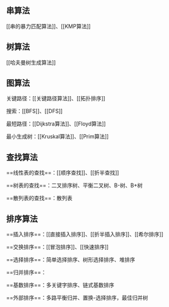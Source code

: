 ## 串算法

[[串的暴力匹配算法]]、[[KMP算法]]

## 树算法

[[哈夫曼树生成算法]]

## 图算法

关键路径：[[关键路径算法]]、[[拓扑排序]]

搜索：[[BFS]]、[[DFS]]

最短路径：[[Dijkstra算法]]、[[Floyd算法]]

最小生成树：[[Kruskal算法]]、[[Prim算法]]

## 查找算法

==线性表的查找==：[[顺序查找]]、[[折半查找]]

==树表的查找==：二叉排序树、平衡二叉树、B-树、B+树

==散列表的查找==：散列表

## 排序算法

==插入排序==：[[直接插入排序]]、[[折半插入排序]]、[[希尔排序]]

==交换排序==：[[冒泡排序]]、[[快速排序]]

==选择排序==：简单选择排序、树形选择排序、堆排序

==归并排序==：

==基数排序==：多关键字排序、链式基数排序

==外部排序==：多路平衡归并、置换-选择排序，最佳归并树

